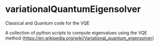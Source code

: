 # variationalQuantumEigensolver
Classical and Quantum code for the VQE

A collection of python scripts to compute eigenvalues using the VQE method
(https://en.wikipedia.org/wiki/Variational_quantum_eigensolver)
